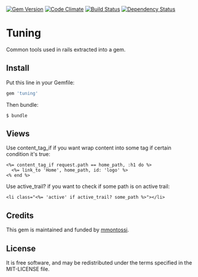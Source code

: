 [![Gem Version](https://badge.fury.io/rb/tuning.svg)](http://badge.fury.io/rb/tuning)
[![Code Climate](https://codeclimate.com/github/mmontossi/tuning/badges/gpa.svg)](https://codeclimate.com/github/mmontossi/tuning)
[![Build Status](https://travis-ci.org/mmontossi/tuning.svg)](https://travis-ci.org/mmontossi/tuning)
[![Dependency Status](https://gemnasium.com/mmontossi/tuning.svg)](https://gemnasium.com/mmontossi/tuning)

# Tuning

Common tools used in rails extracted into a gem.

## Install

Put this line in your Gemfile:
```ruby
gem 'tuning'
```

Then bundle:
```
$ bundle
```

## Views

Use content_tag_if if you want wrap content into some tag if certain condition it's true:
```erb
<%= content_tag_if request.path == home_path, :h1 do %>
  <%= link_to 'Home', home_path, id: 'logo' %>
<% end %>
```

Use active_trail? if you want to check if some path is on active trail:
```erb
<li class="<%= 'active' if active_trail? some_path %>"></li>
```

## Credits

This gem is maintained and funded by [mmontossi](https://github.com/mmontossi).

## License

It is free software, and may be redistributed under the terms specified in the MIT-LICENSE file.
